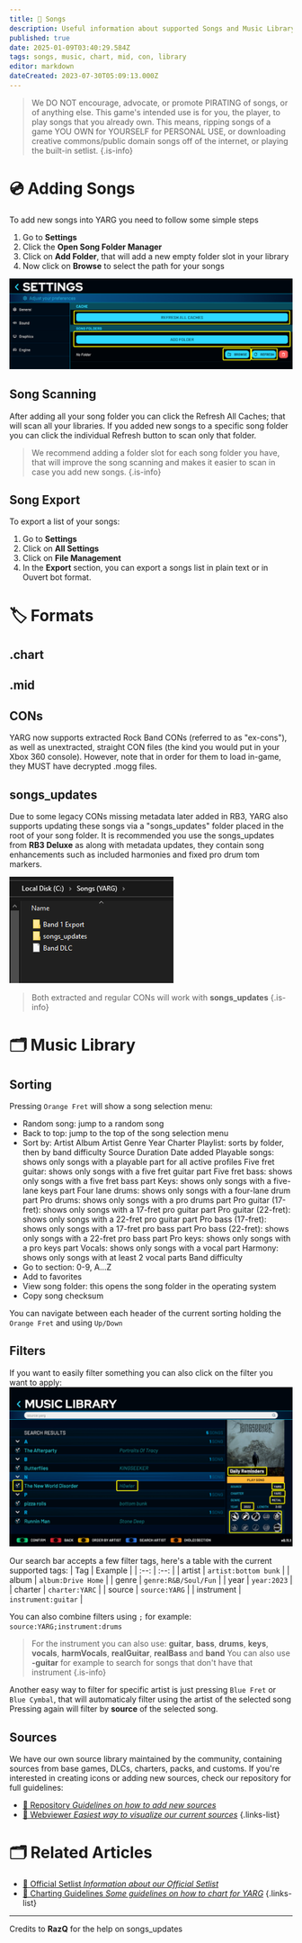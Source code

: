 ```yaml
---
title: 🎵 Songs
description: Useful information about supported Songs and Music Library
published: true
date: 2025-01-09T03:40:29.584Z
tags: songs, music, chart, mid, con, library
editor: markdown
dateCreated: 2023-07-30T05:09:13.000Z
---
```


> We DO NOT encourage, advocate, or promote PIRATING of songs, or of anything else. This game's intended use is for you, the player, to play songs that you already own. This means, ripping songs of a game YOU OWN for YOURSELF for PERSONAL USE, or downloading creative commons/public domain songs off of the internet, or playing the built-in setlist.
{.is-info}


# 💿 Adding Songs
To add new songs into YARG you need to follow some simple steps
1. Go to **Settings**
1. Click the **Open Song Folder Manager**
1. Click on **Add Folder**, that will add a new empty folder slot in your library
1. Now click on **Browse** to select the path for your songs

![library_scanning.png](./library_scanning.png)

## Song Scanning
After adding all your song folder you can click the Refresh All Caches; that will scan all your libraries.
If you added new songs to a specific song folder you can click the individual Refresh button to scan only that folder.

> We recommend adding a folder slot for each song folder you have, that will improve the song scanning and makes it easier to scan in case you add new songs.
{.is-info}

## Song Export
To export a list of your songs:
1. Go to **Settings**
1. Click on **All Settings**
1. Click on **File Management**
1. In the **Export** section, you can export a songs list in plain text or in Ouvert bot format.

# 🏷️ Formats

## .chart

## .mid

## CONs
YARG now supports extracted Rock Band CONs (referred to as "ex-cons"), as well as unextracted, straight CON files (the kind you would put in your Xbox 360 console). However, note that in order for them to load in-game, they MUST have decrypted .mogg files.

## songs_updates
Due to some legacy CONs missing metadata later added in RB3, YARG also supports updating these songs via a "songs_updates" folder placed in the root of your song folder. It is recommended you use the songs_updates from **RB3 Deluxe** as along with metadata updates, they contain song enhancements such as included harmonies and fixed pro drum tom markers.

![cons_updates.png](./cons_updates.png)

> Both extracted and regular CONs will work with **songs_updates**
{.is-info}

# 🗂️ Music Library
## Sorting
Pressing `Orange Fret` will show a song selection menu:

- Random song: jump to a random song
- Back to top: jump to the top of the song selection menu
- Sort by:
Artist
Album
Artist
Genre
Year
Charter
Playlist: sorts by folder, then by band difficulty
Source
Duration
Date added
Playable songs: shows only songs with a playable part for all active profiles
Five fret guitar: shows only songs with a five fret guitar part
Five fret bass: shows only songs with a five fret bass part
Keys: shows only songs with a five-lane keys part
Four lane drums: shows only songs with a four-lane drum part
Pro drums: shows only songs with a pro drums part
Pro guitar (17-fret): shows only songs with a 17-fret pro guitar part
Pro guitar (22-fret): shows only songs with a 22-fret pro guitar part
Pro bass (17-fret): shows only songs with a 17-fret pro bass part
Pro bass (22-fret): shows only songs with a 22-fret pro bass part
Pro keys: shows only songs with a pro keys part
Vocals: shows only songs with a vocal part
Harmony: shows only songs with at least 2 vocal parts
Band difficulty
- Go to section: 0-9, A...Z
- Add to favorites
- View song folder: this opens the song folder in the operating system
- Copy song checksum

You can navigate between each header of the current sorting holding the `Orange Fret` and using `Up/Down`

## Filters
If you want to easily filter something you can also click on the filter you want to apply:
![library_filter_tags.png](./library_filter_tags.png)

Our search bar accepts a few filter tags, here's a table with the current supported tags:
| Tag | Example |
| :--: | :--: |
| artist | `artist:bottom bunk` |
| album | `album:Drive Home` |
| genre | `genre:R&B/Soul/Fun` |
| year | `year:2023` |
| charter | `charter:YARC` |
| source | `source:YARG` |
| instrument | `instrument:guitar` |

You can also combine filters using `;` for example: `source:YARG;instrument:drums`

> For the instrument you can also use: **guitar**, **bass**, **drums**, **keys**, **vocals**, **harmVocals**, **realGuitar**, **realBass** and **band**
> You can also use **-guitar** for example to search for songs that don't have that instrument
{.is-info}

Another easy way to filter for specific artist is just pressing `Blue Fret` or `Blue Cymbal`, that will automaticaly filter using the artist of the selected song
Pressing again will filter by **source** of the selected song.

## Sources
We have our own source library maintained by the community, containing sources from base games, DLCs, charters, packs, and customs.
If you're interested in creating icons or adding new sources, check our repository for full guidelines:

- [📑 Repository *Guidelines on how to add new sources*](https://github.com/YARC-Official/OpenSource)
- [🔎 Webviewer *Easiest way to visualize our current sources*](https://opensource.yarg.in/)
{.links-list}

# 🗂️ Related Articles

- [💽 Official Setlist *Information about our Official Setlist*](/songs/Setlist)
- [🎼 Charting Guidelines *Some guidelines on how to chart for YARG*](/songs/charting)
{.links-list}


---

Credits to **RazQ** for the help on songs_updates
